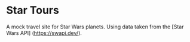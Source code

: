 # Star Tours
A mock travel site for Star Wars planets.  Using data taken from the [Star Wars API] (https://swapi.dev/).